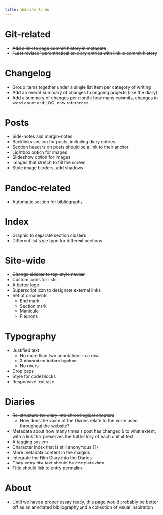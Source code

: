 ```yaml
---
title: Website to-do
---
```


# Git-related
- ~~Add a link to page commit history in metadata~~
- ~~"Last revised" parenthetical on diary entries with link to commit history~~

# Changelog
- Group items together under a single list item per category of writing
- Add an overall summary of changes to ongoing projects (like the diary)
- Add a summary of changes per month: how many commits, changes in word count and LOC, new references

# Posts
- Side-notes and margin-notes
- Backlinks section for posts, including diary entries
- Section headers on posts should be a link to their anchor
- Lightbox option for images
- Slideshow option for images
- Images that stretch to fill the screen
- Style image borders, add shadows

# Pandoc-related
- Automatic section for bibliography

# Index
- Graphic to separate section clusters
- Different list style type for different sections

# Site-wide
- ~~Change sidebar to top-style navbar~~
- Custom icons for lists
- A better logo
- Superscript icon to designate external links
- Set of ornaments
	- End mark
	- Section mark
	- Manicule
	- Fleurons



# Typography
- Justified text
	- No more than two annotations in a row
	- 3 characters before hyphen
	- No rivers
- Drop caps
- Style for code blocks
- Responsive text size

# Diaries
- ~~Re-structure the diary into chronological chapters~~
	- How does the voice of the Diaries relate to the voice used throughout the website?
- Metadata about how many times a post has changed \& to what extent, with a link that preserves the full history of each unit of text
- A tagging system
- Character index that is still anonymous (?)
- More metadata content in the margins
- Integrate the Film Diary into the Diaries
- Diary entry title text should be complete date
- Title should link to entry permalink

# About
- Until we have a proper essay ready, this page would probably be better off as an annotated bibliography and a collection of visual inspiration
